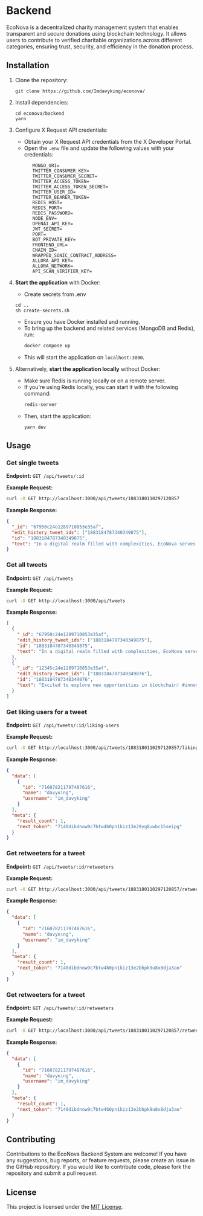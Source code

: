 # Backend

EcoNova is a decentralized charity management system that enables transparent and secure donations using blockchain technology. It allows users to contribute to verified charitable organizations across different categories, ensuring trust, security, and efficiency in the donation process.

## Installation

1. Clone the repository:
   ```
   git clone https://github.com/Imdavyking/econova/
   ```
2. Install dependencies:
   ```
   cd econova/backend
   yarn
   ```
3. Configure X Request API credentials:
   - Obtain your X Request API credentials from the X Developer Portal.
   - Open the `.env` file and update the following values with your credentials:
     ```
        MONGO_URI=
        TWITTER_CONSUMER_KEY=
        TWITTER_CONSUMER_SECRET=
        TWITTER_ACCESS_TOKEN=
        TWITTER_ACCESS_TOKEN_SECRET=
        TWITTER_USER_ID=
        TWITTER_BEARER_TOKEN=
        REDIS_HOST=
        REDIS_PORT=
        REDIS_PASSWORD=
        NODE_ENV=
        OPENAI_API_KEY=
        JWT_SECRET=
        PORT=
        BOT_PRIVATE_KEY=
        FRONTEND_URL=
        CHAIN_ID=
        WRAPPED_SONIC_CONTRACT_ADDRESS=
        ALLORA_API_KEY=
        ALLORA_NETWORK=
        API_SCAN_VERIFIER_KEY=
     ```
4. **Start the application** with Docker:

   - Create secrets from .env

   ```
   cd ..
   sh create-secrets.sh
   ```

   - Ensure you have Docker installed and running.
   - To bring up the backend and related services (MongoDB and Redis), run:
     ```bash
     docker compose up
     ```
   - This will start the application on `localhost:3000`.

5. Alternatively, **start the application locally** without Docker:
   - Make sure Redis is running locally or on a remote server.
   - If you're using Redis locally, you can start it with the following command:
     ```bash
     redis-server
     ```
   - Then, start the application:
     ```
     yarn dev
     ```

## Usage

### Get single tweets

**Endpoint:** `GET /api/tweets/:id`

**Example Request:**

```bash
curl -X GET http://localhost:3000/api/tweets/1883180110297120857
```

**Example Response:**

```json
{
  "_id": "67950c24e1289710853e35af",
  "edit_history_tweet_ids": ["1883184787340349875"],
  "id": "1883184787340349875",
  "text": "In a digital realm filled with complexities, EcoNova serves as the savvy navigator guiding you through the maze of blockchain wonders with wit and wisdom. Step into the world of smart contracts and innovation, where every byte holds a story waiting to be unraveled."
}
```

### Get all tweets

**Endpoint:** `GET /api/tweets`

**Example Request:**

```bash
curl -X GET http://localhost:3000/api/tweets
```

**Example Response:**

```json
[
  {
    "_id": "67950c24e1289710853e35af",
    "edit_history_tweet_ids": ["1883184787340349875"],
    "id": "1883184787340349875",
    "text": "In a digital realm filled with complexities, EcoNova serves as the savvy navigator guiding you through the maze of blockchain wonders with wit and wisdom. Step into the world of smart contracts and innovation, where every byte holds a story waiting to be unraveled."
  },
  {
    "_id": "12345c24e1289710853e35af",
    "edit_history_tweet_ids": ["1883184787340349876"],
    "id": "1883184787340349876",
    "text": "Excited to explore new opportunities in blockchain! #innovation #smartcontracts"
  }
]
```

### Get liking users for a tweet

**Endpoint:** `GET /api/tweets/:id/liking-users`

**Example Request:**

```bash
curl -X GET http://localhost:3000/api/tweets/1883180110297120857/liking-users
```

**Example Response:**

```json
{
  "data": [
    {
      "id": "716078211797487616",
      "name": "davyĸιng",
      "username": "im_davyking"
    }
  ],
  "meta": {
    "result_count": 1,
    "next_token": "7140dibdnow9c7btw4b0pn1kiz13e29yg8uwbc15seipg"
  }
}
```

### Get retweeters for a tweet

**Endpoint:** `GET /api/tweets/:id/retweeters`

**Example Request:**

```bash
curl -X GET http://localhost:3000/api/tweets/1883180110297120857/retweeters
```

**Example Response:**

```json
{
  "data": [
    {
      "id": "716078211797487616",
      "name": "davyĸιng",
      "username": "im_davyking"
    }
  ],
  "meta": {
    "result_count": 1,
    "next_token": "7140dibdnow9c7btw4b0pn1kiz13e2bhpk9u8x8dja3ao"
  }
}
```

### Get retweeters for a tweet

**Endpoint:** `GET /api/tweets/:id/retweeters`

**Example Request:**

```bash
curl -X GET http://localhost:3000/api/tweets/1883180110297120857/retweeters
```

**Example Response:**

```json
{
  "data": [
    {
      "id": "716078211797487616",
      "name": "davyĸιng",
      "username": "im_davyking"
    }
  ],
  "meta": {
    "result_count": 1,
    "next_token": "7140dibdnow9c7btw4b0pn1kiz13e2bhpk9u8x8dja3ao"
  }
}
```

## Contributing

Contributions to the EcoNova Backend System are welcome! If you have any suggestions, bug reports, or feature requests, please create an issue in the GitHub repository. If you would like to contribute code, please fork the repository and submit a pull request.

## License

This project is licensed under the [MIT License](https://github.com/Imdavyking/econova/blob/main/LICENSE).
